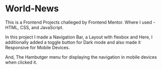 # World-News
This is a Frontend Projects challeged by Frontend Mentor. Where I used - HTML, CSS, and JavaScript.

In this project I made a Navigation Bar, a Layout with flexbox and Here, I additionally added a toggle button for Dark mode and also made it Responsive for Mobile Devices.

And, The Hambutger menu for displaying the navigation in mobile devices when clicked it.
